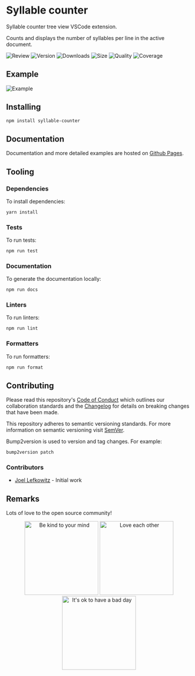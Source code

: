 # Syllable counter

Syllable counter tree view VSCode extension.

Counts and displays the number of syllables per line in the active document.

![Review](https://img.shields.io/github/actions/workflow/status/JoelLefkowitz/syllable-counter/review.yml)
![Version](https://img.shields.io/npm/v/syllable-counter)
![Downloads](https://img.shields.io/npm/dw/syllable-counter)
![Size](https://img.shields.io/bundlephobia/min/syllable-counter)
![Quality](https://img.shields.io/codacy/grade/f5f5ce45a1594391abde33a206f53d84)
![Coverage](https://img.shields.io/codacy/coverage/f5f5ce45a1594391abde33a206f53d84)

## Example

![Example](docs/example.gif)

## Installing

```bash
npm install syllable-counter
```

## Documentation

Documentation and more detailed examples are hosted on [Github Pages](https://joellefkowitz.github.io/syllable-counter).

## Tooling

### Dependencies

To install dependencies:

```bash
yarn install
```

### Tests

To run tests:

```bash
npm run test
```

### Documentation

To generate the documentation locally:

```bash
npm run docs
```

### Linters

To run linters:

```bash
npm run lint
```

### Formatters

To run formatters:

```bash
npm run format
```

## Contributing

Please read this repository's [Code of Conduct](CODE_OF_CONDUCT.md) which outlines our collaboration standards and the [Changelog](CHANGELOG.md) for details on breaking changes that have been made.

This repository adheres to semantic versioning standards. For more information on semantic versioning visit [SemVer](https://semver.org).

Bump2version is used to version and tag changes. For example:

```bash
bump2version patch
```

### Contributors

- [Joel Lefkowitz](https://github.com/joellefkowitz) - Initial work

## Remarks

Lots of love to the open source community!

<div align='center'>
    <img width=200 height=200 src='https://media.giphy.com/media/osAcIGTSyeovPq6Xph/giphy.gif' alt='Be kind to your mind' />
    <img width=200 height=200 src='https://media.giphy.com/media/KEAAbQ5clGWJwuJuZB/giphy.gif' alt='Love each other' />
    <img width=200 height=200 src='https://media.giphy.com/media/WRWykrFkxJA6JJuTvc/giphy.gif' alt="It's ok to have a bad day" />
</div>

